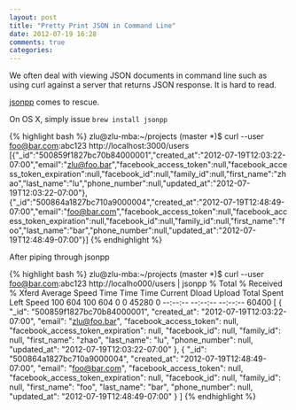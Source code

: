 ```yaml
---
layout: post
title: "Pretty Print JSON in Command Line"
date: 2012-07-19 16:28
comments: true
categories: 
---
```


We often deal with viewing JSON documents in command line such as using curl against a server that returns JSON response.
It is hard to read.

[jsonpp](https://github.com/jmhodges/jsonpp/) comes to rescue.

On OS X, simply issue `brew install jsonpp`


{% highlight bash %}
zlu@zlu-mba:~/projects (master *)$ curl --user foo@bar.com:abc123 http://localhost:3000/users
[{"_id":"500859f1827bc70b84000001","created_at":"2012-07-19T12:03:22-07:00","email":"zlu@foo.bar","facebook_access_token":null,"facebook_access_token_expiration":null,"facebook_id":null,"family_id":null,"first_name":"zhao","last_name":"lu","phone_number":null,"updated_at":"2012-07-19T12:03:22-07:00"},{"_id":"500864a1827bc710a9000004","created_at":"2012-07-19T12:48:49-07:00","email":"foo@bar.com","facebook_access_token":null,"facebook_access_token_expiration":null,"facebook_id":null,"family_id":null,"first_name":"foo","last_name":"bar","phone_number":null,"updated_at":"2012-07-19T12:48:49-07:00"}]
{% endhighlight %}

After piping through jsonpp

{% highlight bash %}
zlu@zlu-mba:~/projects (master *)$ curl --user foo@bar.com:abc123 http://localho000/users | jsonpp
  % Total    % Received % Xferd  Average Speed   Time    Time     Time  Current
                                 Dload  Upload   Total   Spent    Left  Speed
100   604  100   604    0     0  45280      0 --:--:-- --:--:-- --:--:-- 60400
[
  {
    "_id": "500859f1827bc70b84000001",
    "created_at": "2012-07-19T12:03:22-07:00",
    "email": "zlu@foo.bar",
    "facebook_access_token": null,
    "facebook_access_token_expiration": null,
    "facebook_id": null,
    "family_id": null,
    "first_name": "zhao",
    "last_name": "lu",
    "phone_number": null,
    "updated_at": "2012-07-19T12:03:22-07:00"
  },
  {
    "_id": "500864a1827bc710a9000004",
    "created_at": "2012-07-19T12:48:49-07:00",
    "email": "foo@bar.com",
    "facebook_access_token": null,
    "facebook_access_token_expiration": null,
    "facebook_id": null,
    "family_id": null,
    "first_name": "foo",
    "last_name": "bar",
    "phone_number": null,
    "updated_at": "2012-07-19T12:48:49-07:00"
  }
]
{% endhighlight %}
